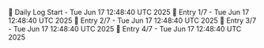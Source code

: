 📅 Daily Log Start - Tue Jun 17 12:48:40 UTC 2025
📌 Entry 1/7 - Tue Jun 17 12:48:40 UTC 2025
📌 Entry 2/7 - Tue Jun 17 12:48:40 UTC 2025
📌 Entry 3/7 - Tue Jun 17 12:48:40 UTC 2025
📌 Entry 4/7 - Tue Jun 17 12:48:40 UTC 2025
